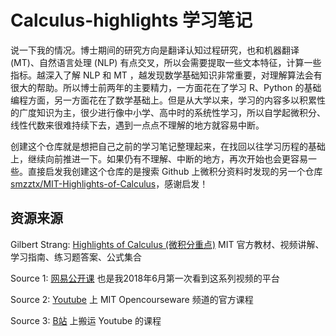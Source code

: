 # Calculus-highlights 学习笔记

说一下我的情况。博士期间的研究方向是翻译认知过程研究，也和机器翻译 (MT)、自然语言处理 (NLP) 有点交叉，所以会需要提取一些文本特征，计算一些指标。越深入了解 NLP 和 MT ，越发现数学基础知识非常重要，对理解算法会有很大的帮助。所以博士前两年的主要精力，一方面花在了学习 R、Python 的基础编程方面，另一方面花在了数学基础上。但是从大学以来，学习的内容多以积累性的广度知识为主，很少进行像中小学、高中时的系统性学习，所以自学起微积分、线性代数来很难持续下去，遇到一点点不理解的地方就容易中断。

创建这个仓库就是想把自己之前的学习笔记整理起来，在找回以往学习历程的基础上，继续向前推进一下。如果仍有不理解、中断的地方，再次开始也会更容易一些。直接启发我创建这个仓库的是搜索 Github 上微积分资料时发现的另一个仓库 [smzztx/MIT-Highlights-of-Calculus](https://github.com/smzztx/MIT-Highlights-of-Calculus)，感谢启发！

## 资源来源

Gilbert Strang: [Highlights of Calculus (微积分重点)](https://ocw.mit.edu/courses/res-18-001-calculus-online-textbook-spring-2005/pages/textbook/) MIT 官方教材、视频讲解、学习指南、练习题答案、公式集合

Source 1: [网易公开课](https://open.163.com/newview/movie/free?pid=M6TAD6EGJ&mid=M6TADTFHM) 也是我2018年6月第一次看到这系列视频的平台

Source 2: [Youtube](https://www.youtube.com/watch?v=UcWsDwg1XwM&list=PLtj8-EuXMSIiYGtNkLoF-SQuaY_R2f4wz) 上 MIT Opencourseware 频道的官方课程

Source 3: [B站](https://www.bilibili.com/video/av3518650/?p=1&vd_source=ccc47c9758517c5b610b2a68904f0e83) 上搬运 Youtube 的课程


